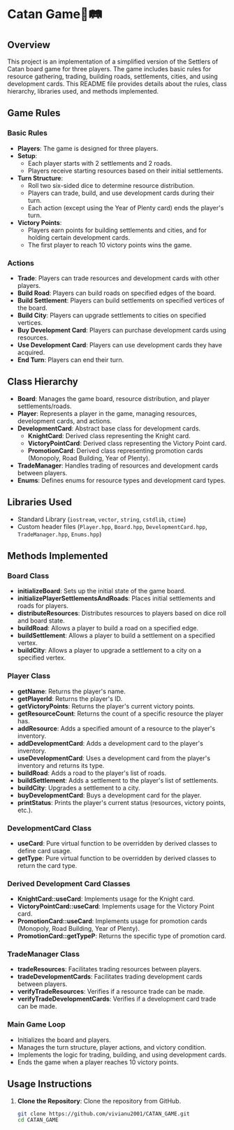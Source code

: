 # Catan Game🎲🛤️

## Overview

This project is an implementation of a simplified version of the Settlers of Catan board game for three players. The game includes basic rules for resource gathering, trading, building roads, settlements, cities, and using development cards. This README file provides details about the rules, class hierarchy, libraries used, and methods implemented.

## Game Rules

### Basic Rules

- **Players**: The game is designed for three players.
- **Setup**:
  - Each player starts with 2 settlements and 2 roads.
  - Players receive starting resources based on their initial settlements.
- **Turn Structure**:
  - Roll two six-sided dice to determine resource distribution.
  - Players can trade, build, and use development cards during their turn.
  - Each action (except using the Year of Plenty card) ends the player's turn.
- **Victory Points**:
  - Players earn points for building settlements and cities, and for holding certain development cards.
  - The first player to reach 10 victory points wins the game.

### Actions

- **Trade**: Players can trade resources and development cards with other players.
- **Build Road**: Players can build roads on specified edges of the board.
- **Build Settlement**: Players can build settlements on specified vertices of the board.
- **Build City**: Players can upgrade settlements to cities on specified vertices.
- **Buy Development Card**: Players can purchase development cards using resources.
- **Use Development Card**: Players can use development cards they have acquired.
- **End Turn**: Players can end their turn.

## Class Hierarchy

- **Board**: Manages the game board, resource distribution, and player settlements/roads.
- **Player**: Represents a player in the game, managing resources, development cards, and actions.
- **DevelopmentCard**: Abstract base class for development cards.
  - **KnightCard**: Derived class representing the Knight card.
  - **VictoryPointCard**: Derived class representing the Victory Point card.
  - **PromotionCard**: Derived class representing promotion cards (Monopoly, Road Building, Year of Plenty).
- **TradeManager**: Handles trading of resources and development cards between players.
- **Enums**: Defines enums for resource types and development card types.

## Libraries Used

- Standard Library (`iostream`, `vector`, `string`, `cstdlib`, `ctime`)
- Custom header files (`Player.hpp`, `Board.hpp`, `DevelopmentCard.hpp`, `TradeManager.hpp`, `Enums.hpp`)

## Methods Implemented

### Board Class

- **initializeBoard**: Sets up the initial state of the game board.
- **initializePlayerSettlementsAndRoads**: Places initial settlements and roads for players.
- **distributeResources**: Distributes resources to players based on dice roll and board state.
- **buildRoad**: Allows a player to build a road on a specified edge.
- **buildSettlement**: Allows a player to build a settlement on a specified vertex.
- **buildCity**: Allows a player to upgrade a settlement to a city on a specified vertex.

### Player Class

- **getName**: Returns the player's name.
- **getPlayerId**: Returns the player's ID.
- **getVictoryPoints**: Returns the player's current victory points.
- **getResourceCount**: Returns the count of a specific resource the player has.
- **addResource**: Adds a specified amount of a resource to the player's inventory.
- **addDevelopmentCard**: Adds a development card to the player's inventory.
- **useDevelopmentCard**: Uses a development card from the player's inventory and returns its type.
- **buildRoad**: Adds a road to the player's list of roads.
- **buildSettlement**: Adds a settlement to the player's list of settlements.
- **buildCity**: Upgrades a settlement to a city.
- **buyDevelopmentCard**: Buys a development card for the player.
- **printStatus**: Prints the player's current status (resources, victory points, etc.).

### DevelopmentCard Class

- **useCard**: Pure virtual function to be overridden by derived classes to define card usage.
- **getType**: Pure virtual function to be overridden by derived classes to return the card type.

### Derived Development Card Classes

- **KnightCard::useCard**: Implements usage for the Knight card.
- **VictoryPointCard::useCard**: Implements usage for the Victory Point card.
- **PromotionCard::useCard**: Implements usage for promotion cards (Monopoly, Road Building, Year of Plenty).
- **PromotionCard::getTypeP**: Returns the specific type of promotion card.

### TradeManager Class

- **tradeResources**: Facilitates trading resources between players.
- **tradeDevelopmentCards**: Facilitates trading development cards between players.
- **verifyTradeResources**: Verifies if a resource trade can be made.
- **verifyTradeDevelopmentCards**: Verifies if a development card trade can be made.

### Main Game Loop

- Initializes the board and players.
- Manages the turn structure, player actions, and victory condition.
- Implements the logic for trading, building, and using development cards.
- Ends the game when a player reaches 10 victory points.

## Usage Instructions

1. **Clone the Repository**: Clone the repository from GitHub.
   ```sh
   git clone https://github.com/vivianu2001/CATAN_GAME.git
   cd CATAN_GAME
